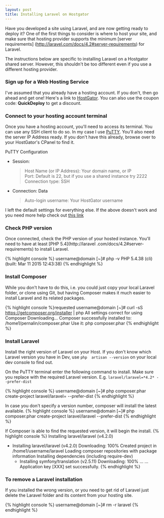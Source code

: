 ```yaml
---
layout: post
title: Installing Laravel on Hostgator
---
```


Have you developed a site using Laravel, and are now getting ready to deploy it? One of the first things to 
consider is where to host your site, and make sure that hosting provider supports the minimum [server requirements]
(http://laravel.com/docs/4.2#server-requirements) for Laravel.

The instructions below are specific to installing Laravel on a Hostgator shared server. However, this shouldn't be 
too different even if you use a different hosting provider.

### Sign up for a Web Hosting Service
I've assumed that you already have a hosting account. If you don't, then go ahead and get 
one! Here's a link to [HostGator](http://secure.hostgator.com/~affiliat/cgi-bin/affiliates/clickthru.cgi?id=). You 
can also use the coupon code: **QuickDeploy** to get a discount.

### Connect to your hosting account terminal
Once you have a hosting account, you'll need to access its terminal. You can use any SSH client to do so. In my 
case I use [PuTTY](http://www.putty.org/). You'll also need the server IP Address ready. If you don't have this already, browse over to 
your HostGator's CPanel to find it.

PuTTY Configuration  

*    Session:  
     > Host Name (or IP Address): Your domain name, or IP    
     > Port: Default is 22, but if you use a shared instance try 2222    
     > Connection type: SSH  
*    Connection: Data  
     > Auto-login username: Your HostGator username  

I left the default settings for everything else. If the above doesn't work and you need more help check out [this 
link](https://support.hostgator.com/articles/specialized-help/technical/ssh-keying-through-putty-on-windows-or-linux)

### Check PHP version

Once connected, check the PHP version of your hosted instance. You'll need to have at least [PHP 5.4](http://laravel
.com/docs/4.2#server-requirements) to install Laravel. 

{% highlight console %}
username@domain [~]# php -v
PHP 5.4.38 (cli) (built: Mar 11 2015 12:43:38)
{% endhighlight %}  

### Install Composer
While you don't have to do this, i.e. you could just copy your local Laravel folder, or clone using Git, 
but having Composer makes it much easier to install Laravel and its related packages.

{% highlight console %}requested
username@domain [~]# curl -sS https://getcomposer.org/installer | php
All settings correct for using Composer
Downloading...
Composer successfully installed to: /home1/pernalin/composer.phar
Use it: php composer.phar
{% endhighlight %}  

### Install Laravel
Install the right version of Laravel on your Host. If you don't know which Laravel version you have in Dev, use `php 
artisan --version` on your local dev console to find out.

On the PuTTY terminal enter the following command to install. Make sure you replace <version number> with the required Laravel version. E.g. `laravel/laravel=*4.2* --prefer-dist`

{% highlight console %}
username@domain [~]# php composer.phar create-project laravel/laravel=<version number> --prefer-dist
{% endhighlight %}  

In case you don't specify a version number, composer will install the latest available.
{% highlight console %}
username@domain [~]# php composer.phar create-project laravel/laravel --prefer-dist
{% endhighlight %}  

If Composer is able to find the requested version, it will begin the install.
{% highlight console %}
Installing laravel/laravel (v4.2.0)
  - Installing laravel/laravel (v4.2.0)
    Downloading: 100%
Created project in /home1/username/laravel
Loading composer repositories with package information
Installing dependencies (including require-dev)
      - Installing symfony/translation (v2.5.11)
        Downloading: 100%
        ...
        ...
Application key [XXX] set successfully.
{% endhighlight %} 

### To remove a Laravel installation
If you installed the wrong version, or you need to get rid of Laravel just delete the Laravel folder and its 
content from your hosting site.

{% highlight console %}
username@domain [~]# rm -r laravel
{% endhighlight %}
